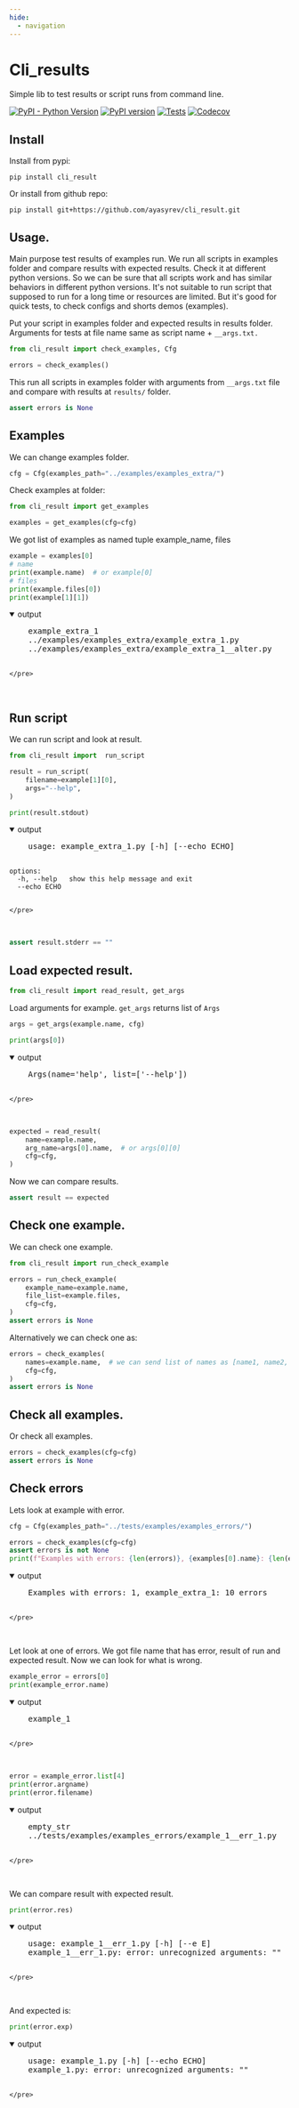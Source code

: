 ```yaml
---
hide:
  - navigation
---
```


# Cli_results

Simple lib to test results or script runs from command line.

[![PyPI - Python Version](https://img.shields.io/pypi/pyversions/cli_result)](https://pypi.org/project/cli_result/)
[![PyPI version](https://img.shields.io/pypi/v/cli_result?color=blue)](https://pypi.org/project/cli_result/)
[![Tests](https://github.com/ayasyrev/cli_result/workflows/Tests/badge.svg)](https://github.com/ayasyrev/cli_result/actions?workflow=Tests)  [![Codecov](https://codecov.io/gh/ayasyrev/cli_result/branch/main/graph/badge.svg)](https://codecov.io/gh/ayasyrev/cli_result)

## Install

Install from pypi:

`pip install cli_result`

Or install from github repo:

`pip install git+https://github.com/ayasyrev/cli_result.git`

## Usage.

Main purpose test results of examples run. We run all scripts in examples folder and compare results with expected results. Check it at different python versions.
So we can be sure that all scripts work and has similar behaviors in different python versions.
It's not suitable to run script that supposed to run for a long time or resources are limited.
But it's good for quick tests, to check configs and shorts demos (examples).

Put your script in examples folder and expected results in results folder.
Arguments for tests at file name same as script name + `__args.txt.`


```python
from cli_result import check_examples, Cfg
```


```python
errors = check_examples()
```

This run all scripts in examples folder with arguments from `__args.txt` file and compare with results at `results/` folder.


```python
assert errors is None
```

## Examples

We can change examples folder.


```python
cfg = Cfg(examples_path="../examples/examples_extra/")
```

Check examples at folder:


```python
from cli_result import get_examples

examples = get_examples(cfg=cfg)
```

We got list of examples as named tuple example_name, files


```python
example = examples[0]
# name
print(example.name)  # or example[0]
# files
print(example.files[0])
print(example[1][1])
```
<details open> <summary>output</summary>
    <pre>
    example_extra_1
    ../examples/examples_extra/example_extra_1.py
    ../examples/examples_extra/example_extra_1__alter.py

    </pre>
</details>

## Run script

We can run script and look at result.


```python
from cli_result import  run_script

result = run_script(
    filename=example[1][0],
    args="--help",
)
```


```python
print(result.stdout)
```
<details open> <summary>output</summary>
    <pre>
    usage: example_extra_1.py [-h] [--echo ECHO]

    options:
      -h, --help   show this help message and exit
      --echo ECHO


    </pre>
</details>


```python
assert result.stderr == ""
```

## Load expected result.


```python
from cli_result import read_result, get_args

```

Load arguments for example.
`get_args` returns list of `Args`


```python
args = get_args(example.name, cfg)

print(args[0])
```
<details open> <summary>output</summary>
    <pre>
    Args(name='help', list=['--help'])

    </pre>
</details>


```python
expected = read_result(
    name=example.name,
    arg_name=args[0].name,  # or args[0][0]
    cfg=cfg,
)
```

Now we can compare results.


```python
assert result == expected
```

## Check one example.

We can check one example.


```python
from cli_result import run_check_example

errors = run_check_example(
    example_name=example.name,
    file_list=example.files,
    cfg=cfg,
)
assert errors is None
```

Alternatively we can check one as:


```python
errors = check_examples(
    names=example.name,  # we can send list of names as [name1, name2, ...]
    cfg=cfg,
)
assert errors is None
```

## Check all examples.

Or check all examples.


```python
errors = check_examples(cfg=cfg)
assert errors is None
```

## Check errors

Lets look at example with error.


```python
cfg = Cfg(examples_path="../tests/examples/examples_errors/")

errors = check_examples(cfg=cfg)
assert errors is not None
print(f"Examples with errors: {len(errors)}, {examples[0].name}: {len(errors[0].list)} errors")
```
<details open> <summary>output</summary>
    <pre>
    Examples with errors: 1, example_extra_1: 10 errors

    </pre>
</details>

Let look at one of errors.
We got file name that has error, result of run and expected result. Now we can look for what is wrong.


```python
example_error = errors[0]
print(example_error.name)

```
<details open> <summary>output</summary>
    <pre>
    example_1

    </pre>
</details>


```python
error = example_error.list[4]
print(error.argname)
print(error.filename)
```
<details open> <summary>output</summary>
    <pre>
    empty_str
    ../tests/examples/examples_errors/example_1__err_1.py

    </pre>
</details>

We can compare result with expected result.


```python
print(error.res)
```
<details open> <summary>output</summary>
    <pre>
    usage: example_1__err_1.py [-h] [--e E]
    example_1__err_1.py: error: unrecognized arguments: ""


    </pre>
</details>

And expected is:


```python
print(error.exp)
```
<details open> <summary>output</summary>
    <pre>
    usage: example_1.py [-h] [--echo ECHO]
    example_1.py: error: unrecognized arguments: ""


    </pre>
</details>
